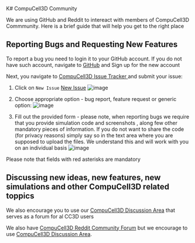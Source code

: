K# CompuCell3D Community

We are using GitHub and Reddit to intereact with members of CompuCell3D Commmunity. Here is a brief guide that will help you get to the right place

## Reporting Bugs and Requesting New Features

To report a bug you need to login it to your GitHub account. If you do not have such account, navigate to [GitHub](https://www.github.com) and Sign up for the new account

Next, you navigate to [CompuCell3D Issue Tracker ](https://github.com/CompuCell3D/CompuCell3D/issues) and submit your issue:

1. Click on ``New Issue`` [New Issue](https://github.com/CompuCell3D/CompuCell3D/issues/new/choose)
   ![image](https://github.com/user-attachments/assets/9c215d16-fa39-4c8e-a16f-7d0bb700fc4b)

2. Choose appropriate option - bug report, feature request or generic option:
![image](https://github.com/user-attachments/assets/f15cfc5f-2510-42ee-9629-dcb977ffc9fa)

 3. Fill out the provided form - please note, when reporting bugs we require that you provide simulation code and screenshots , along few other mandatory pieces of information. If you do not want to share the code (for privacy reasons) simply say so in the text area where you are supposed to upload the files. We understand this and will work with you on an individual basis
![image](https://github.com/user-attachments/assets/16a40eeb-ba1a-4926-856f-0af5d7157de0)

Please note that fields with red asterisks are mandatory

## Discussing new ideas, new features, new simulations and other CompuCell3D related toppics

We also encourage you to use our [CompuCell3D Discussion Area](https://github.com/CompuCell3D/CompuCell3D/discussions) that serves as a forum for al CC3D users

We also have [CompuCell3D Reddit Community Forum](https://www.reddit.com/r/CompuCell3D/) but we encourage to use [CompuCell3D Discussion Area](https://github.com/CompuCell3D/CompuCell3D/discussions).

